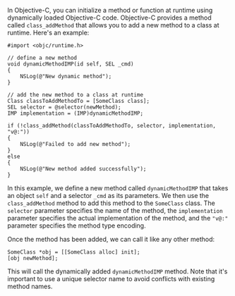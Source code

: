 In Objective-C, you can initialize a method or function at runtime using dynamically loaded Objective-C code. Objective-C provides a method called `class_addMethod` that allows you to add a new method to a class at runtime. Here's an example:

```
#import <objc/runtime.h>

// define a new method
void dynamicMethodIMP(id self, SEL _cmd)
{
    NSLog(@"New dynamic method");
}

// add the new method to a class at runtime
Class classToAddMethodTo = [SomeClass class];
SEL selector = @selector(newMethod);
IMP implementation = (IMP)dynamicMethodIMP;

if (!class_addMethod(classToAddMethodTo, selector, implementation, "v@:"))
{
    NSLog(@"Failed to add new method");
}
else
{
    NSLog(@"New method added successfully");
}
```

In this example, we define a new method called `dynamicMethodIMP` that takes an object `self` and a selector `_cmd` as its parameters. We then use the `class_addMethod` method to add this method to the `SomeClass` class. The `selector` parameter specifies the name of the method, the `implementation` parameter specifies the actual implementation of the method, and the `"v@:"` parameter specifies the method type encoding.

Once the method has been added, we can call it like any other method:

```
SomeClass *obj = [[SomeClass alloc] init];
[obj newMethod];
```

This will call the dynamically added `dynamicMethodIMP` method. Note that it's important to use a unique selector name to avoid conflicts with existing method names.